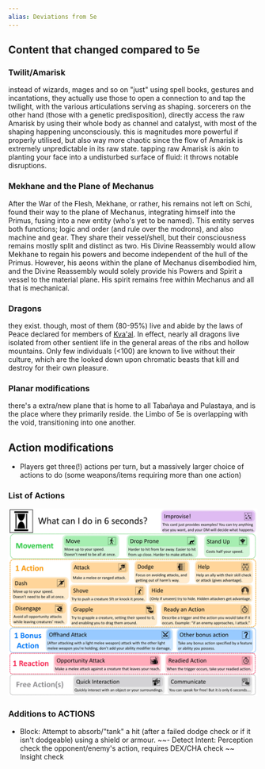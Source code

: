 ```yaml
---
alias: Deviations from 5e
---
```


## Content that changed compared to 5e

### Twilit/Amarisk

instead of wizards, mages and so on "just" using spell books, gestures and incantations, they actually use those to open a connection to and tap the twilight, with the various articulations serving as shaping. sorcerers on the other hand (those with a genetic predisposition), directly access the raw Amarisk by using their whole body as channel and catalyst, with most of the shaping happening unconsciously. this is magnitudes more powerful if properly utilised, but also way more chaotic since the flow of Amarisk is extremely unpredictable in its raw state. tapping raw Amarisk is akin to planting your face into a undisturbed surface of fluid: it throws notable disruptions.

### Mekhane and the Plane of Mechanus

After the War of the Flesh, Mekhane, or rather, his remains not left on Schi, found their way to the plane of Mechanus, integrating himself into the Primus, fusing into a new entity (who's yet to be named). This entity serves both functions; logic and order (and rule over the modrons), and also machine and gear. They share their vessel/shell, but their consciousness remains mostly split and distinct as two. 
His Divine Reassembly would allow Mekhane to regain his powers and become independent of the hull of the Primus. However, his aeons within the plane of Mechanus disembodied him, and the Divine Reassembly would solely provide his Powers and Spirit a vessel to the material plane. His spirit remains free within Mechanus and all that is mechanical. 

### Dragons

they exist. though, most of them (80-95%) live and abide by the laws of Peace declared for members of [Kva'al](..\Groupings\Cultures\Kva'al.md). In effect, nearly all dragons live isolated from other sentient life in the general areas of the ribs and hollow mountains. 
Only few individuals (\<100) are known to live without their culture, which are the looked down upon chromatic beasts that kill and destroy for their own pleasure. 

### Planar modifications

there's a extra/new plane that is home to all Tabañaya and Pulastaya, and is the place where they primarily reside. 
the Limbo of 5e is overlapping with the void, transitioning into one another. 

## Action modifications

* Players get three(!) actions per turn, but a massively larger choice of actions to do (some weapons/items requiring more than one action)

### List of Actions

![action sheet 2.webp](..\Media\5E%20Reference%20material\action%20sheet%202.webp)

### Additions to ACTIONS

* Block: Attempt to absorb/"tank" a hit (after a failed dodge check or if it isn't dodgeable) using a shield or armour. 
  ~~- Detect Intent: Perception check the opponent/enemy's action, requires DEX/CHA check
  ~~  Insight check
